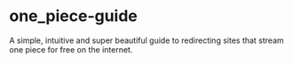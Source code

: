 # one_piece-guide
A simple, intuitive and super beautiful guide to redirecting sites that stream one piece for free on the internet.

